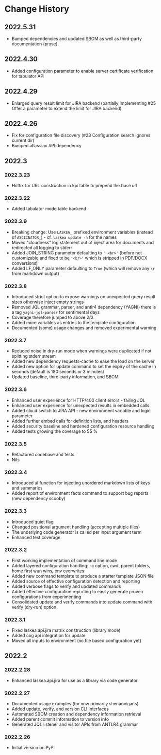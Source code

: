 # Change History

## 2022.5.31

* Bumped dependencies and updated SBOM as well as third-party documentation (prose).

## 2022.4.30

* Added configuration parameter to enable server certificate verification for tabulator API
## 2022.4.29

* Enlarged query result limit for JIRA backend (partially implementing #25 Offer a parameter to extend the limit for JIRA backend)
## 2022.4.26

* Fix for configuration file discovery (#23 Configuration search ignores current dir)
* Bumped atlassian API dependency

## 2022.3

### 2022.3.23

* Hotfix for URL construction in kpi table to prepend the base url
 
### 2022.3.22

* Added tabulator mode table backend

### 2022.3.9

* Breaking change: Use `LASKEA_` prefixed environment variables (instead of `ASCIINATOR_`) - cf. `laskea update -h` for the names
* Moved "cloudness" log statement out of inject area for documents and redirected all logging to stderr
* Added JOIN_STRING parameter defaulting to `' <br>'` (before not customizable and fixed to be `'<br>'` which is stripped in PDF/DOCX conversions)
* Added LF_ONLY parameter defaulting to `True` (which will remove any `\r` from markdown output)

### 2022.3.8

* Introduced strict option to expose warnings on unexpected query result sizes otherwise inject empty strings
* Removed JQL grammar, parser, and antlr4 dependency (YAGNI) there is a tag `yagni-jql-parser` for sentimental days
* Coverage therefore jumped to above 2/3.
* Added more variables as entries to the template configuration
* Documented (some) usage changes and removed experimental warning

### 2022.3.7

* Reduced noise in dry-run mode when warnings were duplicated if not splitting stderr stream
* Added new dependency requests-cache to ease the load on the server
* Added new option for update command to set the expiry of the cache in seconds (default is 180 seconds or 3 minutes)
* Updated baseline, third-party information, and SBOM

### 2022.3.6

* Enhanced user experience for HTTP/400 client errors - failing JQL
* Enhanced user experience for unexpected results in embedded calls
* Added cloud switch to JIRA API - new environment variable and login parameter
* Added further embed calls for definition lists, and headers
* Added security baseline and hardened configuration resource handling
* Added tests growing the coverage to 55 %

### 2022.3.5

* Refactored codebase and tests
* Nits

### 2022.3.4

* Introduced ul function for injecting unordered markdown lists of keys and summaries
* Added report of environment facts command to support bug reports (new dependency scooby)

### 2022.3.3

* Introduced quiet flag
* Changed positional argument handling (accepting multiple files)
* The underlying code generator is called per input argument term
* Enhanced test coverage

### 2022.3.2

* First working implementation of command line mode
* Added layered configuration handling: -c option, cwd, parent folders, home first wun wins, env overwrites
* Added new command template to produce a starter template JSON file
* Added source of effective configuration detection and reporting
* Added verbose flags to verify and updated commands
* Added effective configuration reporting to easily generate proven configurations from experimenting 
* Consolidated update and verify commands into update command with verify (dry-run) option

### 2022.3.1

* Fixed laskea.api.jira matrix construction (library mode)
* Added cog api integration for update
* Moved all inputs to environment (no file based configuration yet)

## 2022.2

### 2022.2.28

* Enhanced laskea.api.jira for use as a library via code generator

### 2022.2.27

* Documented usage examples (for now primarily shenannigans)
* Added update, verify, and version CLI interfaces
* Automated SBOM creation and dependency information retrieval
* Added parent commit information to version info
* Generated JQL listener and visitor APIs from ANTLR4 grammar

### 2022.2.26

* Initial version on PyPI
